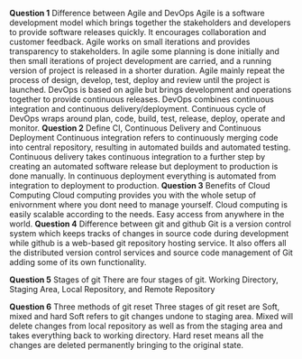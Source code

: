 **Question 1**
Difference between Agile and DevOps 
Agile is a software development model which brings together the stakeholders and developers to provide software releases quickly. It encourages collaboration and customer feedback. Agile works on small iterations and provides transparency to stakeholders. In agile some planning is done initially and then small iterations of project development are carried, and a running version of project is released in a shorter duration. Agile mainly repeat the process of design, develop, test, deploy and review until the project is launched. DevOps is based on agile but brings development and operations together to provide continuous releases. DevOps combines continuous integration and continuous delivery/deployment. Continuous cycle of DevOps wraps around plan, code, build, test, release, deploy, operate and monitor.
**Question 2** 
Define CI, Continuous Delivery and Continuous Deployment 
Continuous integration refers to continuously merging code into central repository, resulting in automated builds and automated testing. Continuous delivery takes continuous integration to a further step by creating an automated software release but deployment to production is done manually. In continuous deployment everything is automated from integration to deployment to production.
**Question 3** 
Benefits of Cloud Computing 
Cloud computing provides you with the whole setup of enivornment where you dont need to manage yourself. Cloud computing is easily scalable according to the needs. Easy access from anywhere in the world.
**Question 4** 
Difference between git and github 
Git is a version control system which keeps tracks of changes in source code during development while github is a web-based git repository hosting service. It also offers all the distributed version control services and source code management of Git adding some of its own functionality.

**Question 5** 
Stages of git 
There are four stages of git.
Working Directory, Staging Area, Local Repository, and Remote Repository

**Question 6** 
Three methods of git reset 
Three stages of git reset are Soft, mixed and hard
Soft refers to git changes undone to staging area. Mixed will delete changes from local repository as well as from the staging area and takes everything back to working directory. Hard reset means all the changes are deleted permanently bringing to the original state.

